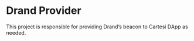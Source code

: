 # Drand Provider

This project is responsible for providing Drand’s beacon to Cartesi DApp as needed.
